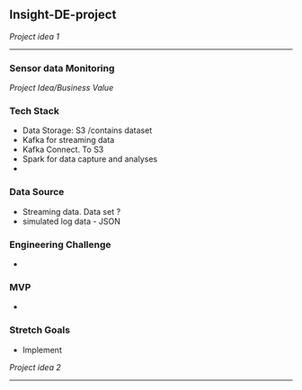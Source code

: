 ## Insight-DE-project

_Project idea 1_
***

### Sensor data Monitoring  
_Project Idea/Business Value_

### Tech Stack
- Data Storage: S3 /contains dataset 
- Kafka for streaming data
- Kafka Connect. To S3 
- Spark for data capture and analyses 
- 

### Data Source
- Streaming data. Data set ?
- simulated log data - JSON 

### Engineering Challenge
- 
### MVP
- 
### Stretch Goals
- Implement 


_Project idea 2_
***

###
